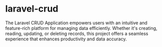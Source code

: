 # laravel-crud
The Laravel CRUD Application empowers users with an intuitive and feature-rich platform for managing data efficiently. Whether it's creating, reading, updating, or deleting records, this project offers a seamless experience that enhances productivity and data accuracy.
